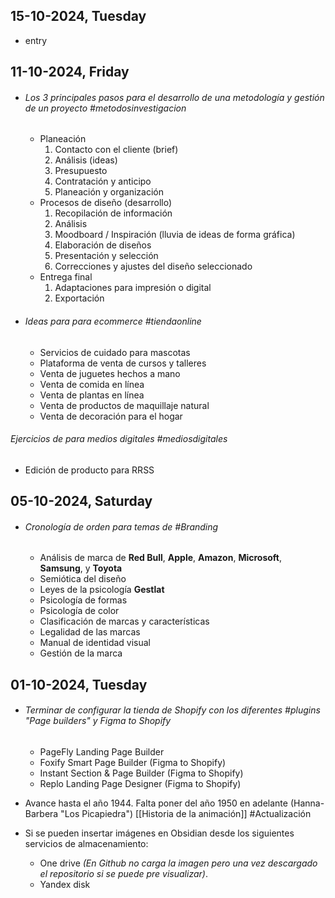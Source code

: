 ## 15-10-2024, Tuesday
- entry
## 11-10-2024, Friday

- ###### Los 3 principales pasos para el desarrollo de una metodología y gestión de un proyecto #metodosinvestigacion

	- Planeación
		1. Contacto con el cliente (brief)
		2. Análisis (ideas)
		3. Presupuesto
		4. Contratación y anticipo
		5. Planeación y organización
	- Procesos de diseño (desarrollo)
		1. Recopilación de información
		2. Análisis
		3. Moodboard / Inspiración (lluvia de ideas de forma gráfica)
		4. Elaboración de diseños
		5. Presentación y selección
		6. Correcciones y ajustes del diseño seleccionado
	- Entrega final
		1. Adaptaciones para impresión o digital
		2. Exportación

- ###### Ideas para para ecommerce #tiendaonline

	- Servicios de cuidado para mascotas
	- Plataforma de venta de cursos y talleres
	- Venta de juguetes hechos a mano
	- Venta de comida en línea
	- Venta de plantas en línea
	- Venta de productos de maquillaje natural
	- Venta de decoración para el hogar

###### Ejercicios de para medios digitales #mediosdigitales

- Edición de producto para RRSS

## 05-10-2024, Saturday

- ###### Cronología de orden para temas de #Branding

	- Análisis de marca de **Red Bull**, **Apple**, **Amazon**, **Microsoft**, **Samsung**, y **Toyota**
	- Semiótica del diseño
	- Leyes de la psicología **Gestlat**
	- Psicología de formas
	- Psicología de color
	- Clasificación de marcas y características
	- Legalidad de las marcas
	- Manual de identidad visual
	- Gestión de la marca

## 01-10-2024, Tuesday

- ###### Terminar de configurar la tienda de Shopify con los diferentes #plugins "Page builders" y Figma to Shopify

	- PageFly Landing Page Builder
	- Foxify Smart Page Builder (Figma to Shopify)
	- Instant Section & Page Builder (Figma to Shopify)
	- Replo Landing Page Designer (Figma to Shopify)
- Avance hasta el año 1944. Falta poner del año 1950 en adelante (Hanna-Barbera "Los Picapiedra") [[Historia de la animación]] #Actualización
- Si se pueden insertar imágenes en Obsidian desde los siguientes servicios de almacenamiento:
	- One drive _(En Github no carga la imagen pero una vez descargado el repositorio si se puede pre visualizar)_.
	- Yandex disk